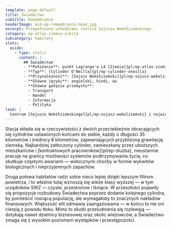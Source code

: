 ```yaml
---
template: page-default
title: Świadectwo
subtitle: Remembrance
headerImage: mid-ep-remembrance-head.jpg
excerpt: Przepełniona uchodźcami stolica Sojuszu Wokółziemskiego.
category: ep-atlas-ziemia-orbita
subcategory: habitaty
slots:
  aside:
    - type: static
      content: |
        ## Świadectwo
        - **Położenie**: punkt Lagrange'a L4 [Ziemia]{pl/ep-atlas-ziemia-orbita}-[Luna]{pl/ep-atlas-luna}
        - **Typ**: [Cylinder O'Neilla]{pl/ep-cylinder-oneilla}
        - **Przynależność**: [Sojusz Wokółziemski]{pl/ep-sojusz-wokolziemski}
        - **Główne języki**: angielski, hindi, wu
        - **Główne gałęzie przemysłu**: 
          - Transport
          - Handel
          - Informacja
          - Polityka
lead: |
  Centrum [Sojuszu Wokółziemskiego]{pl/ep-sojusz-wokolziemski} i największa stacja w pobliżu [Ziemi]{pl/ep-atlas-ziemia}, Świadectwo dominuje w punkcie L4 Ziemia–Księżyc i jest domem dla ponad dwóch milionów mieszkańców. Choć to największy [cylinder O’Neilla]{pl/ep-cylinder-oneilla} w historii, stacja jest wciąż przeludniona, przez co większość jej obszaru jest ciasna, brudna, śmierdząca i niebezpieczna.
---
```

Stacja składa się w rzeczywistości z dwóch przeciwbieżnie obracających się cylindrów ustawionych końcami do siebie, każdy o długości 35 kilometrów i średnicy 8 kilometrów, zapewniających przybliżoną grawitację ziemską. Najbardziej zatłoczony cylinder, zamieszkany przez uboższych mieszkańców i [kontraktowych pracowników]{pl/ep-sluzba}, nieustannie pracuje na granicy możliwości systemów podtrzymywania życia, co skutkuje częstymi awariami — widocznymi choćby w formie wykwitów biologicznych i nieprzyjemnych zapachów.

Druga połowa habitatów radzi sobie nieco lepiej dzięki lepszym filtrom powietrza, i to właśnie tutaj wznoszą się wieże klasy wyższej — w tym urzędników SWZ — czyste, przestronne i lśniące. W przeszłości pojawiły się propozycje rozbudowy Świadectwa poprzez dodanie kolejnego cylindra, by pomieścić rosnącą populację, ale wymagałoby to znacznych nakładów finansowych. Większość elit odmawia zaangażowania — w końcu to nie oni cierpią z powodu tłoku. Mimo to skutki przeludnienia się rozlewają — dotykają nawet dzielnicy biznesowej oraz okolic wieżowców, a Świadectwo zmaga się z wysokim poziomem występków i przestępczości.

